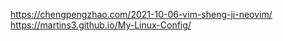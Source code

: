 https://chengpengzhao.com/2021-10-06-vim-sheng-ji-neovim/  
https://martins3.github.io/My-Linux-Config/

